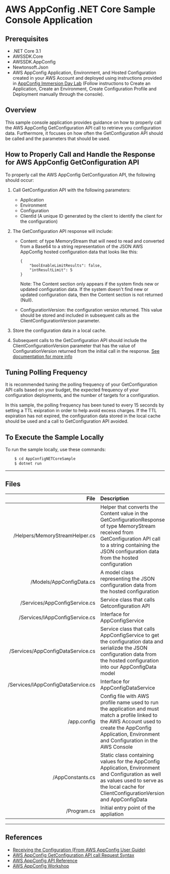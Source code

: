 # AWS AppConfig .NET Core Sample Console Application

## Prerequisites
- .NET Core 3.1
- AWSSDK.Core
- AWSSDK.AppConfig
- Newtonsoft.Json
- AWS AppConfig Application, Environment, and Hosted Configuration created in your AWS Account and deployed using instructions provided in [AppConfig Immersion Day Lab](https://workshop.aws-management.tools/appconfig/) (Follow instructions to Create an Application, Create an Environment, Create Configuration Profile and Deployment manually through the console).

## Overview
This sample console application provides guidance on how to properly call the AWS AppConfig GetConfiguration API call to retrieve you configuration data.  Furthermore, it focuses on how often the GetConfiguration API should be called and the parameters that should be used.

## How to Properly Call and Handle the Response for AWS AppConfig GetConfiguration API
To properly call the AWS AppConfig GetConfiguration API, the following should occur:

1. Call GetConfiguration API with the following parameters:
    - Application
    - Environment
    - Configuration
    - ClientId (A unique ID generated by the client to identify the client for the configuration)

2. The GetConfiguration API response will include:

    - Content: of type MemoryStream that will need to read and converted from a Base64 to a string representation of the JSON AWS AppConfig hosted configuration data that looks like this:
        ```
        {
            "boolEnableLimitResults": false,
            "intResultLimit": 5
        }
        ```
        Note: The Content section only appears if the system finds new or updated configuration data. If the system doesn't find new or updated configuration data, then the Content section is not returned (Null).

    - ConfigurationVersion: the configuration version returned.  This value should be stored and included in subsequent calls as the ClientConfigurationVersion parameter.

3. Store the configuration data in a local cache.  

4. Subsequent calls to the GetConfiguration API should include the ClientConfigurationVersion parameter that has the value of ConfigurationVersion returned from the initial call in the response. [See documentation for more info](https://docs.aws.amazon.com/appconfig/latest/userguide/appconfig-retrieving-the-configuration.html)


## Tuning Polling Frequency
It is recommended tuning the polling frequency of your GetConfiguration API calls based on your budget, the expected frequency of your configuration deployments, and the number of targets for a configuration. 

In this sample, the polling frequency has been tuned to every 15 seconds by setting a TTL exipration in order to help avoid excess charges.  If the TTL expiration has not expired, the configuration data stored in the local cache should be used and a call to GetConfiguration API avoided.

## To Execute the Sample Locally
To run the sample locally, use these commands:
```bash
    $ cd AppConfigNETCoreSample
    $ dotnet run
```

----

## Files  
| File                                          | Description |  
|------:|:-------------|  
| /Helpers/MemoryStreamHelper.cs                                     | Helper that converts the Content value in the GetConfigurationResponse of type MemoryStream received from GetConfiguration API call to a string containing the JSON configuration data from the hosted configuration        |  
| /Models/AppConfigData.cs                     | A model class representing the JSON configuration data from the hosted configuration       |  
| /Services/AppConfigService.cs                         | Service class that calls Getconfiguration API          |  
| /Services/IAppConfigService.cs                      | Interface for AppConfigService |  
| /Services/AppConfigDataService.cs    | Service class that calls AppConfigService to get the configuration data and serializde the JSON configuration data from the hosted configuration into our AppConfigData model |  
| /Services/IAppConfigDataService.cs                      | Interface for AppConfigDataService |  
| /app.config                      | Config file with AWS profile name used to run the application and must match a profile linked to the AWS Account used to create the AppConfig Application, Environment and Configuration in the AWS Console |  
| /AppConstants.cs                          | Static class containing values for the AppConfig Application, Environment and Configuration as well as values used to serve as the local cache for ClientConfigurationVersion and AppConfigData  |  
| /Program.cs                          | Initial entry point of the appliation |
----  


## References
- [Receiving the Configuration (From AWS AppConfig User Guide)](https://docs.aws.amazon.com/appconfig/latest/userguide/appconfig-retrieving-the-configuration.html)
- [AWS AppConfig GetConfiguration API call Request Syntax](https://docs.aws.amazon.com/appconfig/2019-10-09/APIReference/API_GetConfiguration.html#API_GetConfiguration_RequestSyntax)
- [AWS AppConfig API Reference](https://docs.aws.amazon.com/appconfig/2019-10-09/APIReference/Welcome.html)
- [AWS AppConfig Workshop](https://workshop.aws-management.tools/appconfig/)
